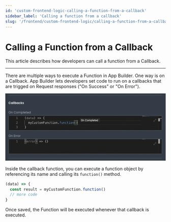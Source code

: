 ```yaml
---
id: 'custom-frontend-logic-calling-a-function-from-a-callback'
sidebar_label: 'Calling a function from a callback'
slug: '/frontend/custom-frontend-logic/calling-a-function-from-a-callback'
---
```


# Calling a Function from a Callback

This article describes how developers can call a function from a Callback.
___

There are multiple ways to execute a Function in App Builder. One way is on a Callback. App Builder lets developers set code to run on a callbacks that are trigged on Request responses ("On Success" or "On Error").

![Configuring function to run on callback](./_images/ab-custom-frontend-logic-calling-a-function-from-a-callback-1.png)

Inside the callback function, you can execute a function object by referencing its name and calling its `function()` method.

```js
(data) => {
  const result = myCustomFunction.function()
  // more code
}
```

Once saved, the Function will be executed whenever that callback is executed.
